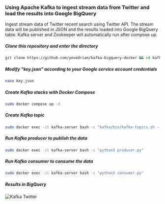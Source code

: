 ### Using Apache Kafka to ingest stream data from Twitter and load the results into Google BigQuery

Ingest stream data of Twitter recent search using Twitter API. 
The stream data will be published in JSON and the results loaded into Google BigQuery table.
Kafka server and Zookeeper will automatically run after compose up.

##### Clone this repository and enter the directory
```bash
git clone https://github.com/yevadrian/kafka-bigquery-docker && cd kafka-bigquery-docker
```

##### Modify "key.json" according to your Google service account credentials
```bash
nano key.json
```

##### Create Kafka stacks with Docker Compose
```bash
sudo docker compose up -d
```

##### Create Kafka topic
```bash
sudo docker exec -it kafka-server bash -c "kafka/bin/kafka-topics.sh --create --topic twitter --bootstrap-server localhost:9092"
```

##### Run Kafka producer to publish the data
```bash
sudo docker exec -it kafka-server bash -c "python3 producer.py"
```

##### Run Kafka consumer to consume the data
```bash
sudo docker exec -it kafka-server bash -c "python3 consumer.py"
```

##### Results in BigQuery
![Kafka Twitter](https://user-images.githubusercontent.com/110159876/207465787-800b74fe-6fd0-4397-b277-522ac84f54c2.jpg)

